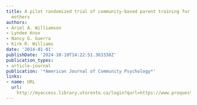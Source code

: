 ```yaml
---
title: A pilot randomized trial of community-based parent training for immigrant Latina
  mothers
authors:
- Ariel A. Williamson
- Lyndee Knox
- Nancy G. Guerra
- Kirk R. Williams
date: '2014-01-01'
publishDate: '2024-10-10T14:22:51.363338Z'
publication_types:
- article-journal
publication: '*American Journal of Community Psychology*'
links:
- name: URL
  url: 
    http://myaccess.library.utoronto.ca/login?qurl=https://www.proquest.com/docview/1463031928?accountid=14771&bdid=38384&_bd=zUZnNchYKu7LNR5eP5WRX4SQc9U%3D
---
```

